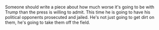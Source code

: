 Someone should write a piece about how much worse it's going to be with Trump than the press is willing to admit. This time he is going to have his political opponents prosecuted and jailed. He's not just going to get dirt on them, he's going to take them off the field.
